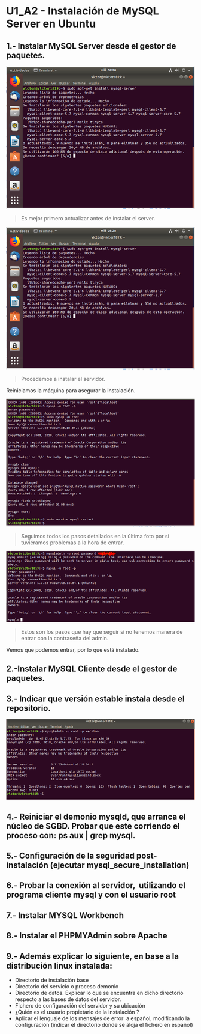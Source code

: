 # U1_A2 - Instalación de MySQL Server en Ubuntu

## 1.- Instalar MySQL Server desde el gestor de paquetes.

![](./img/img1.PNG)

> Es mejor primero actualizar antes de instalar el server.

![](./img/img1.PNG)

 > Procedemos a instalar el servidor.

 Reiniciamos la máquina para asegurar la instalación.

 ![](./img/img4.PNG)

 > Seguimos todos los pasos detallados en la última foto por si
 tuviéramos problemas a la hora de entrar.

![](./img/img5.PNG)

> Estos son los pasos que hay que seguir si no tenemos manera de entrar
con la contraseña del admin.

Vemos que podemos entrar, por lo que está instalado.

## 2.-Instalar MySQL Cliente desde el gestor de paquetes.

## 3.- Indicar que versión estable instala desde el repositorio.

![](./img/img6.PNG)

## 4.- Reiniciar el demonio mysqld, que arranca el núcleo de SGBD. Probar que este corriendo el proceso con: ps aux | grep mysql.



## 5.- Configuración de la seguridad post-instalación (ejecutar mysql_secure_installation)

## 6.- Probar la conexión al servidor,  utilizando el programa cliente mysql y con el usuario root

## 7.- Instalar MYSQL Workbench

## 8.- Instalar el PHPMYAdmin sobre Apache

## 9.- Además explicar lo siguiente, en base a la distribución linux instalada:

* Directorio de instalación base
* Directorio del servicio o proceso demonio
* Directorio de datos. Explicar lo que se encuentra en dicho directorio respecto a las bases de datos del servidor.
* Fichero de configuración del servidor y su ubicación
* ¿Quién es el usuario propietario de la instalación ?
* Aplicar el lenguaje de los mensajes de error  a español, modificando la configuración (indicar el directorio donde se aloja el fichero en español)
